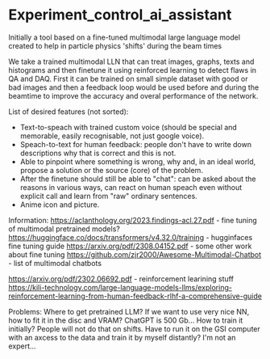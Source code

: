 # Experiment_control_ai_assistant
Initially a tool based on a fine-tuned multimodal large language model created to help in particle physics 'shifts' during the beam times

We take a trained multimodal LLN that can treat images, graphs, texts and histograms and then finetune it using reinforced learning to detect flaws in QA and DAQ.
First it can be trained on small simple dataset with good or bad images and then a feedback loop would be used before and during the beamtime to improve the accuracy and overal performance of the network.

List of desired features (not sorted):
* Text-to-speach with trained custom voice (should be special and memorable, easily recognisable, not just google voice).
*  Speach-to-text for human feedback: people don't have to write down descriptions why that is correct and this is not.
*  Able to pinpoint where something is wrong, why and, in an ideal world, propose a solution or the source (core) of the problem.
*  After the finetune should still be able to "chat": can be asked about the reasons in various ways, can react on human speach even without explicit call and learn from "raw" ordinary sentences.
*  Anime icon and picture.

Information:
https://aclanthology.org/2023.findings-acl.27.pdf - fine tuning of multimodal pretrained models?
https://huggingface.co/docs/transformers/v4.32.0/training - hugginfaces fine tuning guide
https://arxiv.org/pdf/2308.04152.pdf - some other work about fine tuning
https://github.com/zjr2000/Awesome-Multimodal-Chatbot - list of multimodal chatbots

https://arxiv.org/pdf/2302.06692.pdf - reinforcement learining stuff
https://kili-technology.com/large-language-models-llms/exploring-reinforcement-learning-from-human-feedback-rlhf-a-comprehensive-guide


Problems:
Where to get pretrained LLM?
If we want to use very nice NN, how to fit it in the disc and VRAM? ChatGPT is 500 Gb...
How to train it initially? People will not do that on shifts. Have to run it on the GSI computer with an axcess to the data and train it by myself distantly? I'm not an expert...
